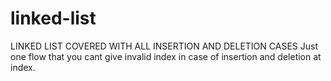 # linked-list
LINKED LIST COVERED WITH ALL INSERTION AND DELETION CASES
Just one flow that you cant give invalid index in case of insertion and deletion at index. 
